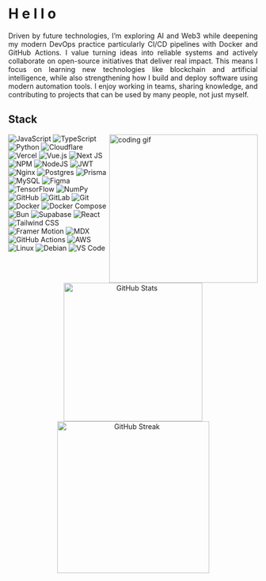 <h1> 
<span style="display:inline-block; animation: wave 1.5s infinite;">H</span> 
<span style="display:inline-block; animation: wave 1.5s infinite .1s;">e</span> 
<span style="display:inline-block; animation: wave 1.5s infinite .2s;">l</span> 
<span style="display:inline-block; animation: wave 1.5s infinite .3s;">l</span> 
<span style="display:inline-block; animation: wave 1.5s infinite .4s;">o</span>  
</h1>


<p align="justify"> 
  Driven by future technologies, I’m exploring AI and Web3 while deepening my modern DevOps practice particularly CI/CD pipelines with Docker and GitHub Actions. 
  I value turning ideas into reliable systems and actively collaborate on open-source initiatives that deliver real impact. 
  This means I focus on learning new technologies like blockchain and artificial intelligence, while also strengthening how I build and deploy software using modern automation tools. 
  I enjoy working in teams, sharing knowledge, and contributing to projects that can be used by many people, not just myself.
</p>




## Stack

<img src="https://i.gifer.com/8mee.gif" alt="coding gif" align="right" width="300"/>

<p align="left">
  
  <img src="https://img.shields.io/badge/JavaScript-000000?style=for-the-badge&logo=javascript&logoColor=white" alt="JavaScript"/>
  <img src="https://img.shields.io/badge/TypeScript-000000?style=for-the-badge&logo=typescript&logoColor=white" alt="TypeScript"/>
  <img src="https://img.shields.io/badge/Python-000000?style=for-the-badge&logo=python&logoColor=white" alt="Python"/>
  <img src="https://img.shields.io/badge/Cloudflare-000000?style=for-the-badge&logo=cloudflare&logoColor=white" alt="Cloudflare"/>
  <img src="https://img.shields.io/badge/Vercel-000000?style=for-the-badge&logo=vercel&logoColor=white" alt="Vercel"/>
  <img src="https://img.shields.io/badge/Vue.js-000000?style=for-the-badge&logo=vuedotjs&logoColor=white" alt="Vue.js"/>
  <img src="https://img.shields.io/badge/Next.js-000000?style=for-the-badge&logo=next.js&logoColor=white" alt="Next JS"/>
  <img src="https://img.shields.io/badge/NPM-000000?style=for-the-badge&logo=npm&logoColor=white" alt="NPM"/>
  <img src="https://img.shields.io/badge/Node.js-000000?style=for-the-badge&logo=node.js&logoColor=white" alt="NodeJS"/>
  <img src="https://img.shields.io/badge/JWT-000000?style=for-the-badge&logo=jsonwebtokens&logoColor=white" alt="JWT"/>
  <img src="https://img.shields.io/badge/Nginx-000000?style=for-the-badge&logo=nginx&logoColor=white" alt="Nginx"/>
  <img src="https://img.shields.io/badge/Postgres-000000?style=for-the-badge&logo=postgresql&logoColor=white" alt="Postgres"/>
  <img src="https://img.shields.io/badge/Prisma-000000?style=for-the-badge&logo=prisma&logoColor=white" alt="Prisma"/>
  <img src="https://img.shields.io/badge/MySQL-000000?style=for-the-badge&logo=mysql&logoColor=white" alt="MySQL"/>
  <img src="https://img.shields.io/badge/Figma-000000?style=for-the-badge&logo=figma&logoColor=white" alt="Figma"/>
  <img src="https://img.shields.io/badge/TensorFlow-000000?style=for-the-badge&logo=tensorflow&logoColor=white" alt="TensorFlow"/>
  <img src="https://img.shields.io/badge/NumPy-000000?style=for-the-badge&logo=numpy&logoColor=white" alt="NumPy"/>
  <img src="https://img.shields.io/badge/GitHub-000000?style=for-the-badge&logo=github&logoColor=white" alt="GitHub"/>
  <img src="https://img.shields.io/badge/GitLab-000000?style=for-the-badge&logo=gitlab&logoColor=white" alt="GitLab"/>
  <img src="https://img.shields.io/badge/Git-000000?style=for-the-badge&logo=git&logoColor=white" alt="Git"/>
  <img src="https://img.shields.io/badge/Docker-000000?style=for-the-badge&logo=docker&logoColor=white" alt="Docker"/>
  <img src="https://img.shields.io/badge/Docker%20Compose-000000?style=for-the-badge&logo=docker&logoColor=white" alt="Docker Compose"/>
  <img src="https://img.shields.io/badge/Bun-000000?style=for-the-badge&logo=bun&logoColor=white" alt="Bun"/>
  <img src="https://img.shields.io/badge/Supabase-000000?style=for-the-badge&logo=supabase&logoColor=white" alt="Supabase"/>
  <img src="https://img.shields.io/badge/React-000000?style=for-the-badge&logo=react&logoColor=white" alt="React"/>
  <img src="https://img.shields.io/badge/Tailwind%20CSS-000000?style=for-the-badge&logo=tailwindcss&logoColor=white" alt="Tailwind CSS"/>
  <img src="https://img.shields.io/badge/Framer%20Motion-000000?style=for-the-badge&logo=framer&logoColor=white" alt="Framer Motion"/>
  <img src="https://img.shields.io/badge/MDX-000000?style=for-the-badge&logo=markdown&logoColor=white" alt="MDX"/>
  <img src="https://img.shields.io/badge/GitHub%20Actions-000000?style=for-the-badge&logo=githubactions&logoColor=white" alt="GitHub Actions"/>
  <img src="https://img.shields.io/badge/AWS-000000?style=for-the-badge&logo=amazonaws&logoColor=white" alt="AWS"/>
  <img src="https://img.shields.io/badge/Linux-000000?style=for-the-badge&logo=linux&logoColor=white" alt="Linux"/>
  <img src="https://img.shields.io/badge/Debian-000000?style=for-the-badge&logo=debian&logoColor=white" alt="Debian"/>
  <img src="https://img.shields.io/badge/VS%20Code-000000?style=for-the-badge&logo=visualstudiocode&logoColor=white" alt="VS Code"/>
</p>



<br clear="both"/>

<div align="center">
  <img src="https://github-readme-stats.vercel.app/api?username=rarizqullah&theme=dark&hide_border=false&include_all_commits=false&count_private=true&cache_seconds=1800&v=1" alt="GitHub Stats" width="280"/>
  <img src="https://nirzak-streak-stats.vercel.app/?user=rarizqullah&theme=dark&hide_border=false&cache_seconds=1800&v=1" alt="GitHub Streak" width="307"/>
</div>


